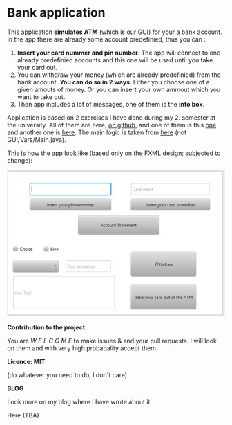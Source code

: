 # Bank application #

This application **simulates ATM** (which is our GUI) for your a bank account. In the app there are already some account predefinied, thus you can :

1.  **Insert your card nummer and pin number**. The app will connect to one already predefinied accounts and this one will be used until you take your card out. 
2.  You can withdraw your money (which are already predefinied) from the bank account. **You can do so in 2 ways**. Either you choose one of a given amouts of money. Or you can insert your own ammout which you want to take out.
3.  Then app includes a lot of messages, one of them is the **info box**. 

Application is based on 2 exercises I have done during my 2. semester at the university. All of them are here, [on github](https://github.com/Johnmalc/Homeworks2), and one of them is this [one](https://github.com/Johnmalc/Homeworks2/tree/master/Aufgabe1) and another one is [here](https://github.com/Johnmalc/Homeworks2/tree/master/Aufgabe13). The main logic is taken from [here](https://github.com/Johnmalc/Homeworks2/tree/master/Aufgabe13) (not GUI/Vars/Main.java).

This is how the app look like (based only on the FXML design; subjected to change):

![Design](/image.jpg)

**Contribution to the project:**

You are *W E L C O M E* to make issues & and your pull requests. I will look on them and with very high probabality accept them. 

**Licence: MIT** 

(do whatever you need to do, I don't care)

**BLOG**

Look more on my blog where I have wrote about it.

Here (TBA)

